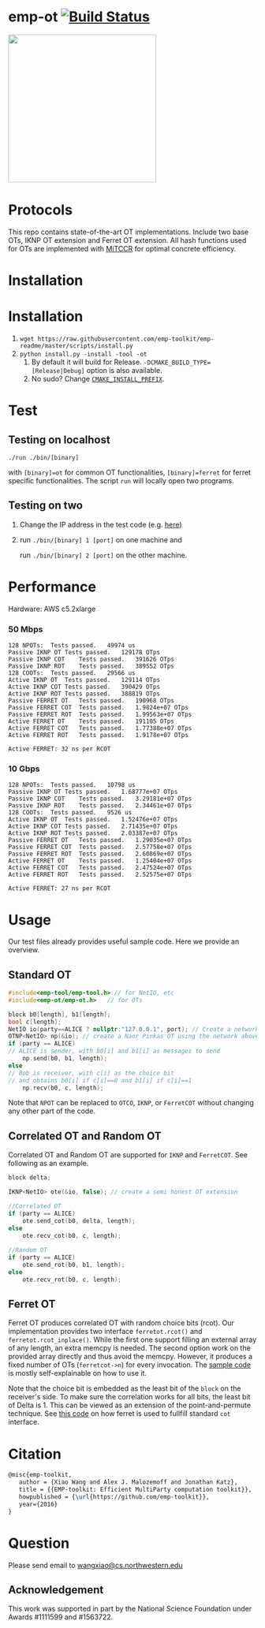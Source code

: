 emp-ot [![Build Status](https://travis-ci.org/emp-toolkit/emp-ot.svg?branch=master)](https://travis-ci.org/emp-toolkit/emp-ot)
=====
<img src="https://raw.githubusercontent.com/emp-toolkit/emp-readme/master/art/logo-full.jpg" width=300px/>

Protocols
=====
This repo contains state-of-the-art OT implementations. Include two base OTs, IKNP OT extension and Ferret OT extension. All hash functions used for OTs are implemented with [MiTCCR](https://github.com/emp-toolkit/emp-tool/blob/master/emp-tool/utils/mitccrh.h#L8) for optimal concrete efficiency.

Installation
=====

# Installation
1. `wget https://raw.githubusercontent.com/emp-toolkit/emp-readme/master/scripts/install.py`
2. `python install.py -install -tool -ot`
    1. By default it will build for Release. `-DCMAKE_BUILD_TYPE=[Release|Debug]` option is also available.
    2. No sudo? Change [`CMAKE_INSTALL_PREFIX`](https://cmake.org/cmake/help/v2.8.8/cmake.html#variable%3aCMAKE_INSTALL_PREFIX).

Test
=====

Testing on localhost
-----

   `./run ./bin/[binary]`

with `[binary]=ot` for common OT functionalities, `[binary]=ferret` for ferret specific functionalities. The script `run` will locally open two programs.
   
Testing on two
-----

1. Change the IP address in the test code (e.g. [here](https://github.com/emp-toolkit/emp-ot/blob/master/test/ot.cpp))

2. run `./bin/[binary] 1 [port]` on one machine and 
  
   run `./bin/[binary] 2 [port]` on the other machine.
  
Performance
=====
Hardware: AWS c5.2xlarge

### 50 Mbps
```
128 NPOTs:	Tests passed.	49974 us
Passive IKNP OT	Tests passed.	129178 OTps
Passive IKNP COT	Tests passed.	391626 OTps
Passive IKNP ROT	Tests passed.	389552 OTps
128 COOTs:	Tests passed.	29566 us
Active IKNP OT	Tests passed.	129114 OTps
Active IKNP COT	Tests passed.	390429 OTps
Active IKNP ROT	Tests passed.	388819 OTps
Passive FERRET OT	Tests passed.	190968 OTps
Passive FERRET COT	Tests passed.	1.9824e+07 OTps
Passive FERRET ROT	Tests passed.	1.99563e+07 OTps
Active FERRET OT	Tests passed.	191105 OTps
Active FERRET COT	Tests passed.	1.77388e+07 OTps
Active FERRET ROT	Tests passed.	1.9178e+07 OTps

Active FERRET: 32 ns per RCOT
```

### 10 Gbps
```
128 NPOTs:	Tests passed.	10798 us
Passive IKNP OT	Tests passed.	1.68777e+07 OTps
Passive IKNP COT	Tests passed.	3.29181e+07 OTps
Passive IKNP ROT	Tests passed.	2.34461e+07 OTps
128 COOTs:	Tests passed.	9526 us
Active IKNP OT	Tests passed.	1.52476e+07 OTps
Active IKNP COT	Tests passed.	2.71435e+07 OTps
Active IKNP ROT	Tests passed.	2.03387e+07 OTps
Passive FERRET OT	Tests passed.	1.29035e+07 OTps
Passive FERRET COT	Tests passed.	2.57758e+07 OTps
Passive FERRET ROT	Tests passed.	2.60869e+07 OTps
Active FERRET OT	Tests passed.	1.25404e+07 OTps
Active FERRET COT	Tests passed.	2.47524e+07 OTps
Active FERRET ROT	Tests passed.	2.52575e+07 OTps

Active FERRET: 27 ns per RCOT
```

Usage
=====
Our test files already provides useful sample code. Here we provide an overview.

Standard OT
-----

```cpp
#include<emp-tool/emp-tool.h> // for NetIO, etc
#include<emp-ot/emp-ot.h>   // for OTs

block b0[length], b1[length];
bool c[length];
NetIO io(party==ALICE ? nullptr:"127.0.0.1", port); // Create a network with Bob connecting to 127.0.0.1
OTNP<NetIO> np(&io); // create a Naor Pinkas OT using the network above
if (party == ALICE)
// ALICE is sender, with b0[i] and b1[i] as messages to send
    np.send(b0, b1, length); 
else
// Bob is receiver, with c[i] as the choice bit 
// and obtains b0[i] if c[i]==0 and b1[i] if c[i]==1
    np.recv(b0, c, length);  
```
Note that `NPOT` can be replaced to `OTCO`, `IKNP`, or `FerretCOT` without changing any other part of the code.

Correlated OT and Random OT
-----

Correlated OT and Random OT are supported for `IKNP` and `FerretCOT`. See following as an example.
```cpp
block delta;

IKNP<NetIO> ote(&io, false); // create a semi honest OT extension

//Correlated OT
if (party == ALICE)
    ote.send_cot(b0, delta, length);
else
    ote.recv_cot(b0, c, length);
    
//Random OT
if (party == ALICE)
    ote.send_rot(b0, b1, length);
else
    ote.recv_rot(b0, c, length);
```

Ferret OT
-----

Ferret OT produces correlated OT with random choice bits (rcot). Our implementation provides two interface `ferretot.rcot()` and `ferretot.rcot_inplace()`. While the first one support filling an external array of any length, an extra memcpy is needed. The second option work on the provided array directly and thus avoid the memcpy. However, it produces a fixed number of OTs (`ferretcot->n`) for every invocation. The [sample code](https://github.com/emp-toolkit/emp-ot/blob/master/test/ferret.cpp#L7) is mostly self-explainable on how to use it.

Note that the choice bit is embedded as the least bit of the `block` on the receiver's side. To make sure the correlation works for all bits, the least bit of Delta is 1. This can be viewed as an extension of the point-and-permute technique. See [this code](https://github.com/emp-toolkit/emp-ot/blob/master/emp-ot/ferret/ferret_cot.hpp#L211) on how ferret is used to fullfill standard `cot` interface.

Citation
=====
```latex
@misc{emp-toolkit,
   author = {Xiao Wang and Alex J. Malozemoff and Jonathan Katz},
   title = {{EMP-toolkit: Efficient MultiParty computation toolkit}},
   howpublished = {\url{https://github.com/emp-toolkit}},
   year={2016}
}
```

Question
=====
Please send email to wangxiao@cs.northwestern.edu

## Acknowledgement
This work was supported in part by the National Science Foundation under Awards #1111599 and #1563722.
